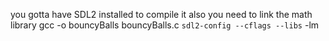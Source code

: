 you gotta have SDL2 installed to compile it
also you need to link the math library
gcc -o bouncyBalls bouncyBalls.c `sdl2-config --cflags --libs` -lm

